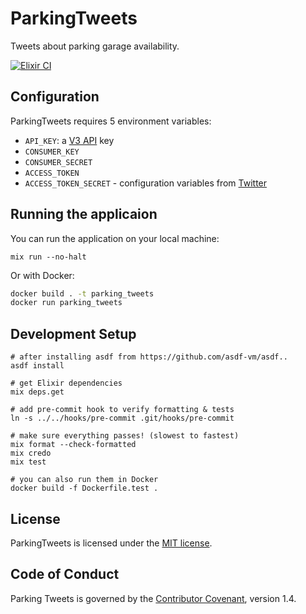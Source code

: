 # ParkingTweets

Tweets about parking garage availability.

[![Elixir CI](https://github.com/mbta/parking_tweets/actions/workflows/elixir.yml/badge.svg)](https://github.com/mbta/parking_tweets/actions/workflows/elixir.yml)

## Configuration

ParkingTweets requires 5 environment variables:

- `API_KEY`: a [V3 API](https://api-v3.mbta.com/) key
- `CONSUMER_KEY`
- `CONSUMER_SECRET`
- `ACCESS_TOKEN`
- `ACCESS_TOKEN_SECRET` - configuration variables from [Twitter](https://developer.twitter.com/)

## Running the applicaion

You can run the application on your local machine:

```
mix run --no-halt
```

Or with Docker:

```bash
docker build . -t parking_tweets
docker run parking_tweets
```

## Development Setup

```
# after installing asdf from https://github.com/asdf-vm/asdf..
asdf install

# get Elixir dependencies
mix deps.get

# add pre-commit hook to verify formatting & tests
ln -s ../../hooks/pre-commit .git/hooks/pre-commit

# make sure everything passes! (slowest to fastest)
mix format --check-formatted
mix credo
mix test

# you can also run them in Docker
docker build -f Dockerfile.test .
```

## License

ParkingTweets is licensed under the [MIT license](LICENSE).

## Code of Conduct

Parking Tweets is governed by the [Contributor Covenant](CODE_OF_CONDUCT.md), version 1.4.
